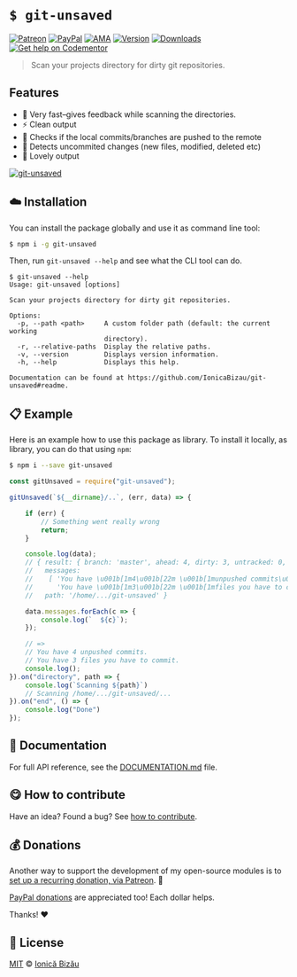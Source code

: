 
# `$ git-unsaved`

 [![Patreon](https://img.shields.io/badge/Support%20me%20on-Patreon-%23e6461a.svg)][patreon] [![PayPal](https://img.shields.io/badge/%24-paypal-f39c12.svg)][paypal-donations] [![AMA](https://img.shields.io/badge/ask%20me-anything-1abc9c.svg)](https://github.com/IonicaBizau/ama) [![Version](https://img.shields.io/npm/v/git-unsaved.svg)](https://www.npmjs.com/package/git-unsaved) [![Downloads](https://img.shields.io/npm/dt/git-unsaved.svg)](https://www.npmjs.com/package/git-unsaved) [![Get help on Codementor](https://cdn.codementor.io/badges/get_help_github.svg)](https://www.codementor.io/johnnyb?utm_source=github&utm_medium=button&utm_term=johnnyb&utm_campaign=github)

> Scan your projects directory for dirty git repositories.

## Features

 - :rocket: Very fast–gives feedback while scanning the directories.
 - :zap: Clean output
 - :tokyo_tower: Checks if the local commits/branches are pushed to the remote
 - :eyes: Detects uncommited changes (new files, modified, deleted etc)
 - :dizzy: Lovely output


[![git-unsaved](https://i.imgur.com/2LhUtwg.gif)](#)

## :cloud: Installation

You can install the package globally and use it as command line tool:


```sh
$ npm i -g git-unsaved
```


Then, run `git-unsaved --help` and see what the CLI tool can do.


```
$ git-unsaved --help
Usage: git-unsaved [options]

Scan your projects directory for dirty git repositories.

Options:
  -p, --path <path>     A custom folder path (default: the current working
                        directory).
  -r, --relative-paths  Display the relative paths.
  -v, --version         Displays version information.
  -h, --help            Displays this help.

Documentation can be found at https://github.com/IonicaBizau/git-unsaved#readme.
```

## :clipboard: Example


Here is an example how to use this package as library. To install it locally, as library, you can do that using `npm`:

```sh
$ npm i --save git-unsaved
```



```js
const gitUnsaved = require("git-unsaved");

gitUnsaved(`${__dirname}/..`, (err, data) => {

    if (err) {
        // Something went really wrong
        return;
    }

    console.log(data);
    // { result: { branch: 'master', ahead: 4, dirty: 3, untracked: 0, stashes: 0 },
    //   messages:
    //    [ 'You have \u001b[1m4\u001b[22m \u001b[1munpushed commits\u001b[22m.',
    //      'You have \u001b[1m3\u001b[22m \u001b[1mfiles you have to commit\u001b[22m.' ],
    //   path: '/home/.../git-unsaved' }

    data.messages.forEach(c => {
        console.log(`  ${c}`);
    });

    // =>
    // You have 4 unpushed commits.
    // You have 3 files you have to commit.
    console.log();
}).on("directory", path => {
    console.log(`Scanning ${path}`)
    // Scanning /home/.../git-unsaved/...
}).on("end", () => {
    console.log("Done")
});
```

## :memo: Documentation

For full API reference, see the [DOCUMENTATION.md][docs] file.

## :yum: How to contribute
Have an idea? Found a bug? See [how to contribute][contributing].


## :moneybag: Donations

Another way to support the development of my open-source modules is
to [set up a recurring donation, via Patreon][patreon]. :rocket:

[PayPal donations][paypal-donations] are appreciated too! Each dollar helps.

Thanks! :heart:


## :scroll: License

[MIT][license] © [Ionică Bizău][website]

[patreon]: https://www.patreon.com/ionicabizau
[paypal-donations]: https://www.paypal.com/cgi-bin/webscr?cmd=_s-xclick&hosted_button_id=RVXDDLKKLQRJW
[donate-now]: http://i.imgur.com/6cMbHOC.png

[license]: http://showalicense.com/?fullname=Ionic%C4%83%20Biz%C4%83u%20%3Cbizauionica%40gmail.com%3E%20(https%3A%2F%2Fionicabizau.net)&year=2017#license-mit
[website]: https://ionicabizau.net
[contributing]: /CONTRIBUTING.md
[docs]: /DOCUMENTATION.md
